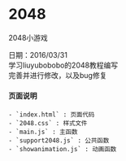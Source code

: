 # 2048
2048小游戏

日期：2016/03/31  
学习liuyubobobo的2048教程编写  
完善并进行修改，以及bug修复  

#### 页面说明

	- `index.html` : 页面代码
	- `2048.css` : 样式文件
	- `main.js` : 主函数
	- `support2048.js` : 公共函数
	- `showanimation.js` : 动画函数

